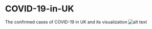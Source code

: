 # COVID-19-in-UK
The confirmed cases of COVID-19 in UK and its visualization
![alt text](https://raw.githubusercontent.com/username/projectname/branch/path/to/img.png)
